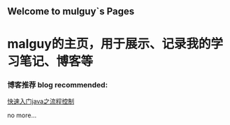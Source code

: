 ## Welcome to mulguy`s Pages

# malguy的主页，用于展示、记录我的学习笔记、博客等

### 博客推荐 blog recommended:

[快速入门java之流程控制](https://blog.csdn.net/m0_60707623/article/details/122986767)

no more...
